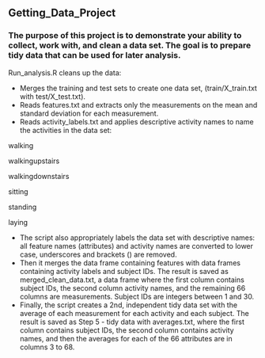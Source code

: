 ## Getting_Data_Project
### The purpose of this project is to demonstrate your ability to collect, work with, and clean a data set. The goal is to prepare tidy data that can be used for later analysis.

Run_analysis.R cleans up the data:

* Merges the training and test sets to create one data set, (train/X_train.txt with test/X_test.txt).
* Reads features.txt and extracts only the measurements on the mean and standard deviation for each measurement.
* Reads activity_labels.txt and applies descriptive activity names to name the activities in the data set:

walking

walkingupstairs

walkingdownstairs

sitting

standing

laying

* The script also appropriately labels the data set with descriptive names: all feature names (attributes) and activity names are converted to lower case, underscores and brackets () are removed. 
* Then it merges the data frame containing features with  data frames containing activity labels and subject IDs. The result is saved as merged_clean_data.txt, a data frame where the first column contains subject IDs, the second column activity names, and the remaining 66 columns are measurements. Subject IDs are integers between 1 and 30. 
* Finally, the script creates a 2nd, independent tidy data set with the average of each measurement for each activity and each subject. The result is saved as Step 5 - tidy data with averages.txt, where the first column contains subject IDs, the second column contains activity names, and then the averages for each of the 66 attributes are in columns 3 to 68. 
